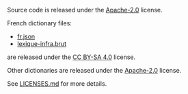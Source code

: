 Source code is released under the [Apache-2.0](/LICENSE) license.

French dictionary files:

- [fr.json](./src/fr/fr.json)
- [lexique-infra.brut](./scripts/data/lexique-infra.brut)

are released under the [CC BY-SA 4.0](https://creativecommons.org/licenses/by-sa/4.0/) license.

Other dictionaries are released under the [Apache-2.0](/LICENSE) license.

See [LICENSES.md](./scripts/data/LICENSES.md) for more details.
